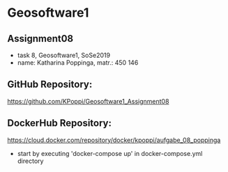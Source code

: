 ﻿# Geosoftware1
## Assignment08


- task 8, Geosoftware1, SoSe2019
- name: Katharina Poppinga, matr.: 450 146


## GitHub Repository:
https://github.com/KPoppi/Geosoftware1_Assignment08


## DockerHub Repository:
https://cloud.docker.com/repository/docker/kpoppi/aufgabe_08_poppinga
- start by executing 'docker-compose up' in docker-compose.yml directory
